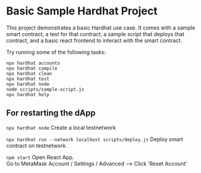 # Basic Sample Hardhat Project

This project demonstrates a basic Hardhat use case. It comes with a sample smart contract, a test for that contract, a sample script that deploys that contract, and a basic react frontend to interact with the smart contract.

Try running some of the following tasks:

```shell
npx hardhat accounts
npx hardhat compile
npx hardhat clean
npx hardhat test
npx hardhat node
node scripts/sample-script.js
npx hardhat help
```

## For restarting the dApp
`npx hardhat node`
Create a local testnetwork

`npx hardhat run --network localhost scripts/deploy.js`
Deploy smart contract on testnetwork.

`npm start`
Open React App.
<br>
Go to MetaMask Account / Settings / Advanced --> Click 'Reset Account'
